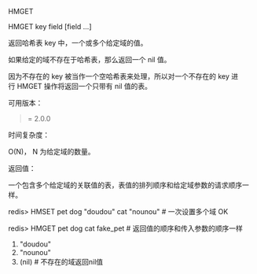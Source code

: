 HMGET

HMGET key field [field …]

返回哈希表 key 中，一个或多个给定域的值。

如果给定的域不存在于哈希表，那么返回一个 nil 值。

因为不存在的 key 被当作一个空哈希表来处理，所以对一个不存在的 key 进行 HMGET 操作将返回一个只带有 nil 值的表。

可用版本：

>= 2.0.0

时间复杂度：

O(N)， N 为给定域的数量。

返回值：

一个包含多个给定域的关联值的表，表值的排列顺序和给定域参数的请求顺序一样。

redis> HMSET pet dog "doudou" cat "nounou"    # 一次设置多个域
OK

redis> HMGET pet dog cat fake_pet             # 返回值的顺序和传入参数的顺序一样
1) "doudou"
2) "nounou"
3) (nil)                                      # 不存在的域返回nil值


